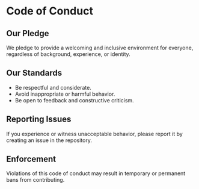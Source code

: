 # Code of Conduct

## Our Pledge
We pledge to provide a welcoming and inclusive environment for everyone, regardless of background, experience, or identity.

## Our Standards
- Be respectful and considerate.
- Avoid inappropriate or harmful behavior.
- Be open to feedback and constructive criticism.

## Reporting Issues
If you experience or witness unacceptable behavior, please report it by creating an issue in the repository.

## Enforcement
Violations of this code of conduct may result in temporary or permanent bans from contributing.
